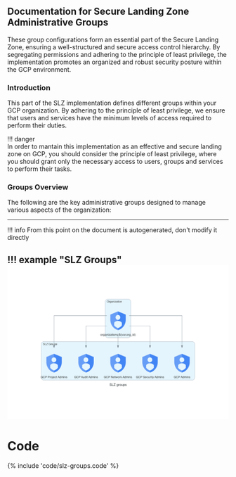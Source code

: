 ## Documentation for Secure Landing Zone Administrative Groups
These group configurations form an essential part of the Secure Landing Zone, ensuring a well-structured and secure access control hierarchy. By segregating permissions and adhering to the principle of least privilege, the implementation promotes an organized and robust security posture within the GCP environment.

### Introduction

This part of the SLZ implementation defines different groups within your GCP organization. By adhering to the principle of least privilege, we ensure that users and services have the minimum levels of access required to perform their duties.

!!! danger    
          In order to mantain this implementation as an effective and secure landing zone on GCP, you should consider the principle of least privilege,
          where you should grant only the necessary access to users, groups and services to perform their tasks.
          

### Groups Overview

The following are the key administrative groups designed to manage various aspects of the organization:
 
---
!!! info
    From this point on the document is autogenerated, don't modify it directly

!!! example "SLZ Groups"
    ![image info](./img/slz_groups.png)
---
# Code

{% include 'code/slz-groups.code' %}
